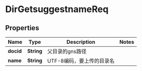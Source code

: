 # DirGetsuggestnameReq

## Properties
Name | Type | Description | Notes
------------ | ------------- | ------------- | -------------
**docid** | **String** | 父目录的gns路径 | 
**name** | **String** | UTF-8编码，要上传的目录名 | 
